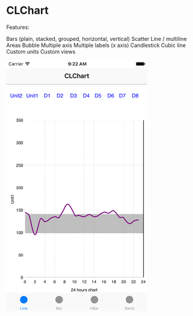 # CLChart

Features:

Bars (plain, stacked, grouped, horizontal, vertical)
Scatter
Line / multiline
Areas
Bubble
Multiple axis
Multiple labels (x axis)
Candlestick
Cubic line
Custom units
Custom views


![alt text](CLChartScreenShots/LineChart1.png "Description goes here")